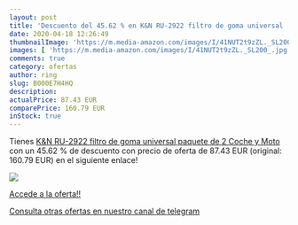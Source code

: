 ```yaml
---
layout: post
title: 'Descuento del 45.62 % en K&N RU-2922 filtro de goma universal  pa'
date: 2020-04-18 12:26:49
thumbnailImage: 'https://m.media-amazon.com/images/I/41NUT2t9zZL._SL200_.jpg'
images: [ 'https://m.media-amazon.com/images/I/41NUT2t9zZL._SL200_.jpg' ]
comments: true
category: ofertas
author: ring
slug: B000E7H4HQ
description:
actualPrice: 87.43 EUR
comparePrice: 160.79 EUR
inStock: true
---
```


Tienes [K&N RU-2922 filtro de goma universal  paquete de 2  Coche y Moto](https://www.amazon.com/dp/B000E7H4HQ/?tag=redken08-20) con un 45.62 % de descuento con precio de oferta de 87.43 EUR (original: 160.79 EUR) en el siguiente enlace!

[![](https://m.media-amazon.com/images/I/41NUT2t9zZL._SL200_.jpg)](https://www.amazon.com/dp/B000E7H4HQ/?tag=redken08-20)

[Accede a la oferta!!](https://www.amazon.com/dp/B000E7H4HQ/?tag=redken08-20)

[Consulta otras ofertas en nuestro canal de telegram](https://t.me/s/ofertas25)
